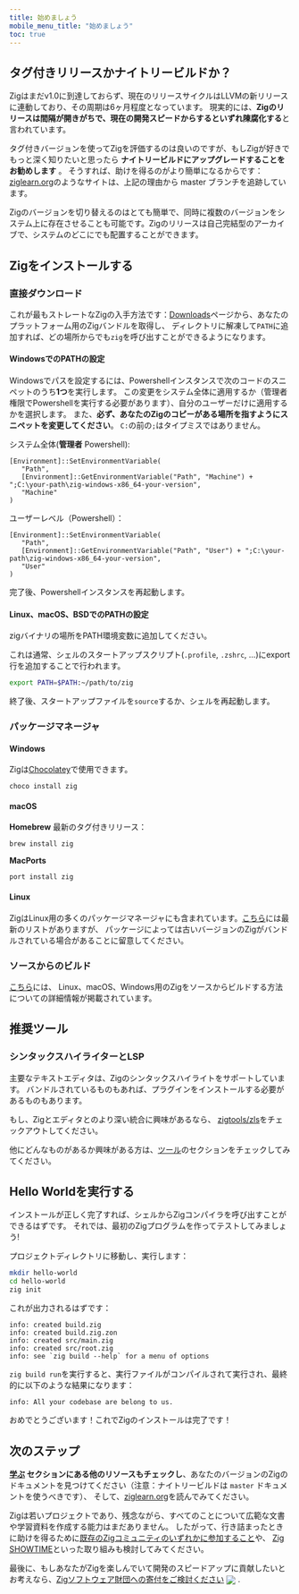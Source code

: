 ```yaml
---
title: 始めましょう
mobile_menu_title: "始めましょう"
toc: true
---
```


## タグ付きリリースかナイトリービルドか？
Zigはまだv1.0に到達しておらず、現在のリリースサイクルはLLVMの新リリースに連動しており、その周期は6ヶ月程度となっています。
現実的には、**Zigのリリースは間隔が開きがちで、現在の開発スピードからするといずれ陳腐化する**と言われています。

タグ付きバージョンを使ってZigを評価するのは良いのですが、もしZigが好きでもっと深く知りたいと思ったら
**ナイトリービルドにアップグレードすることをお勧めします** 。
そうすれば、助けを得るのがより簡単になるからです：[ziglearn.org](https://ziglearn.org)のようなサイトは、上記の理由から master ブランチを追跡しています。

Zigのバージョンを切り替えるのはとても簡単で、同時に複数のバージョンをシステム上に存在させることも可能です。Zigのリリースは自己完結型のアーカイブで、システムのどこにでも配置することができます。


## Zigをインストールする
### 直接ダウンロード
これが最もストレートなZigの入手方法です：[Downloads](/download)ページから、あなたのプラットフォーム用のZigバンドルを取得し、
ディレクトリに解凍して`PATH`に追加すれば、どの場所からでも`zig`を呼び出すことができるようになります。

#### WindowsでのPATHの設定
Windowsでパスを設定するには、Powershellインスタンスで次のコードのスニペットのうち**1つ**を実行します。
この変更をシステム全体に適用するか（管理者権限でPowershellを実行する必要があります）、自分のユーザーだけに適用するかを選択します。
また、**必ず、あなたのZigのコピーがある場所を指すようにスニペットを変更してください**。
`C:`の前の`;`はタイプミスではありません。

システム全体(**管理者** Powershell):
```
[Environment]::SetEnvironmentVariable(
   "Path",
   [Environment]::GetEnvironmentVariable("Path", "Machine") + ";C:\your-path\zig-windows-x86_64-your-version",
   "Machine"
)
```

ユーザーレベル（Powershell）：
```
[Environment]::SetEnvironmentVariable(
   "Path",
   [Environment]::GetEnvironmentVariable("Path", "User") + ";C:\your-path\zig-windows-x86_64-your-version",
   "User"
)
```
完了後、Powershellインスタンスを再起動します。

#### Linux、macOS、BSDでのPATHの設定
zigバイナリの場所をPATH環境変数に追加してください。

これは通常、シェルのスタートアップスクリプト(`.profile`, `.zshrc`, ...)にexport行を追加することで行われます。
```bash
export PATH=$PATH:~/path/to/zig
```
終了後、スタートアップファイルを`source`するか、シェルを再起動します。




### パッケージマネージャ
#### Windows
Zigは[Chocolatey](https://chocolatey.org/packages/zig)で使用できます。
```
choco install zig
```

#### macOS

**Homebrew**
最新のタグ付きリリース：
```
brew install zig
```

**MacPorts**
```
port install zig
```
#### Linux
ZigはLinux用の多くのパッケージマネージャにも含まれています。[こちら](https://github.com/ziglang/zig/wiki/Install-Zig-from-a-Package-Manager)には最新のリストがありますが、
パッケージによっては古いバージョンのZigがバンドルされている場合があることに留意してください。

### ソースからのビルド
[こちら](https://github.com/ziglang/zig/wiki/Building-Zig-From-Source)には、
Linux、macOS、Windows用のZigをソースからビルドする方法についての詳細情報が掲載されています。

## 推奨ツール
### シンタックスハイライターとLSP
主要なテキストエディタは、Zigのシンタックスハイライトをサポートしています。
バンドルされているものもあれば、プラグインをインストールする必要があるものもあります。

もし、Zigとエディタとのより深い統合に興味があるなら、
[zigtools/zls](https://github.com/zigtools/zls)をチェックアウトしてください。

他にどんなものがあるか興味がある方は、[ツール](../tools/)のセクションをチェックしてみてください。

## Hello Worldを実行する
インストールが正しく完了すれば、シェルからZigコンパイラを呼び出すことができるはずです。
それでは、最初のZigプログラムを作ってテストしてみましょう!

プロジェクトディレクトリに移動し、実行します：
```bash
mkdir hello-world
cd hello-world
zig init
```

これが出力されるはずです：
```
info: created build.zig
info: created build.zig.zon
info: created src/main.zig
info: created src/root.zig
info: see `zig build --help` for a menu of options
```

`zig build run`を実行すると、実行ファイルがコンパイルされて実行され、最終的に以下のような結果になります：
```
info: All your codebase are belong to us.
```

おめでとうございます！これでZigのインストールは完了です！

## 次のステップ
**[学ぶ](../) セクションにある他のリソースもチェックし**、あなたのバージョンのZigのドキュメントを見つけてください（注意：ナイトリービルドは `master` ドキュメントを使うべきです）、
そして、[ziglearn.org](https://ziglearn.org)を読んでみてください。

Zigは若いプロジェクトであり、残念ながら、すべてのことについて広範な文書や学習資料を作成する能力はまだありません。
したがって、行き詰まったときに助けを得るために[既存のZigコミュニティのいずれかに参加すること](https://github.com/ziglang/zig/wiki/Community)や、
[Zig SHOWTIME](https://zig.show)といった取り組みも検討してみてください。

最後に、もしあなたがZigを楽しんでいて開発のスピードアップに貢献したいとお考えなら、[Zigソフトウェア財団への寄付をご検討ください](../../zsf)
<img src="../../heart.svg" style="vertical-align:middle; margin-right: 5px">.
